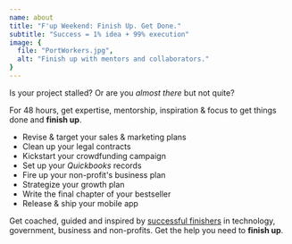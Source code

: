```yaml
---
name: about
title: "F'up Weekend: Finish Up. Get Done."
subtitle: "Success = 1% idea + 99% execution"
image: {
  file: "PortWorkers.jpg",
  alt: "Finish up with mentors and collaborators."
}
---
```

Is your project stalled? Or are you *almost there* but not quite?

For 48 hours, get expertise, mentorship, inspiration & focus to get things done and **finish up**.

  - Revise & target your sales & marketing plans
  - Clean up your legal contracts
  - Kickstart your crowdfunding campaign
  - Set up your *Quickbooks* records
  - Fire up your non-profit's business plan
  - Strategize your growth plan
  - Write the final chapter of your bestseller
  - Release & ship your mobile app

Get coached, guided and inspired by <a class="smoothie" href="#mentors">successful finishers</a> in technology, government, business and non-profits. Get the help you need to **finish up**.
